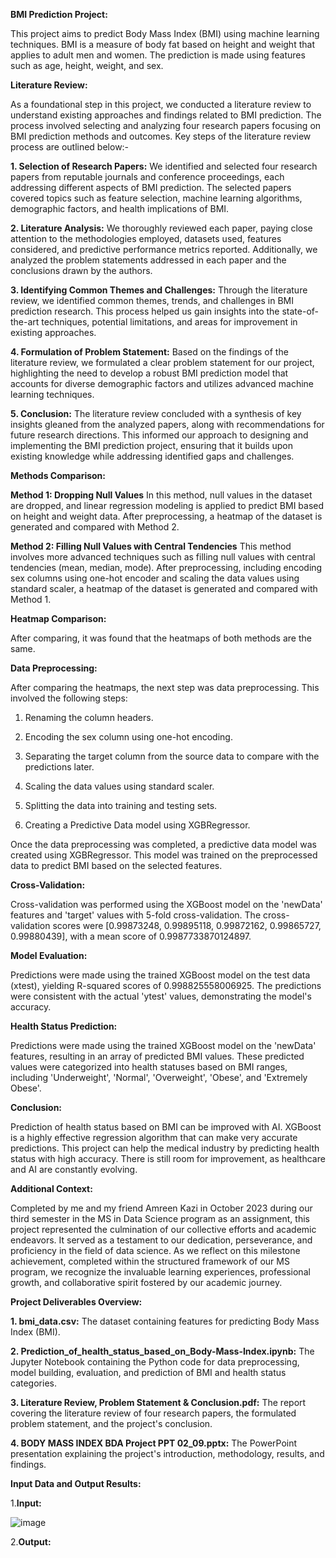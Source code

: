 **BMI Prediction Project:**

This project aims to predict Body Mass Index (BMI) using machine learning techniques. BMI is a measure of body fat based on height and weight that applies to adult men and women. The prediction is made using features such as age, height, weight, and sex.


**Literature Review:**

As a foundational step in this project, we conducted a literature review to understand existing approaches and findings related to BMI prediction. The process involved selecting and analyzing four research papers focusing on BMI prediction methods and outcomes. Key steps of the literature review process are outlined below:-

**1. Selection of Research Papers:** We identified and selected four research papers from reputable journals and conference proceedings, each addressing different aspects of BMI prediction. The selected papers covered topics such as feature selection, machine learning algorithms, demographic factors, and health implications of BMI.

**2. Literature Analysis:** We thoroughly reviewed each paper, paying close attention to the methodologies employed, datasets used, features considered, and predictive performance metrics reported. Additionally, we analyzed the problem statements addressed in each paper and the conclusions drawn by the authors.

**3. Identifying Common Themes and Challenges:** Through the literature review, we identified common themes, trends, and challenges in BMI prediction research. This process helped us gain insights into the state-of-the-art techniques, potential limitations, and areas for improvement in existing approaches.

**4. Formulation of Problem Statement:** Based on the findings of the literature review, we formulated a clear problem statement for our project, highlighting the need to develop a robust BMI prediction model that accounts for diverse demographic factors and utilizes advanced machine learning techniques.

**5. Conclusion:** The literature review concluded with a synthesis of key insights gleaned from the analyzed papers, along with recommendations for future research directions. This informed our approach to designing and implementing the BMI prediction project, ensuring that it builds upon existing knowledge while addressing identified gaps and challenges.


**Methods Comparison:**

**Method 1: Dropping Null Values**
In this method, null values in the dataset are dropped, and linear regression modeling is applied to predict BMI based on height and weight data. After preprocessing, a heatmap of the dataset is generated and compared with Method 2.

**Method 2: Filling Null Values with Central Tendencies**
This method involves more advanced techniques such as filling null values with central tendencies (mean, median, mode). After preprocessing, including encoding sex columns using one-hot encoder and scaling the data values using standard scaler, a heatmap of the dataset is generated and compared with Method 1.

**Heatmap Comparison:**

After comparing, it was found that the heatmaps of both methods are the same.

**Data Preprocessing:**

After comparing the heatmaps, the next step was data preprocessing. This involved the following steps:

1. Renaming the column headers.

2. Encoding the sex column using one-hot encoding.

3. Separating the target column from the source data to compare with the predictions later.

4. Scaling the data values using standard scaler.

5. Splitting the data into training and testing sets.

6. Creating a Predictive Data model using XGBRegressor.


Once the data preprocessing was completed, a predictive data model was created using XGBRegressor. This model was trained on the preprocessed data to predict BMI based on the selected features.

**Cross-Validation:**

Cross-validation was performed using the XGBoost model on the 'newData' features and 'target' values with 5-fold cross-validation. The cross-validation scores were [0.99873248, 0.99895118, 0.99872162, 0.99865727, 0.99880439], with a mean score of 0.9987733870124897.

**Model Evaluation:**

Predictions were made using the trained XGBoost model on the test data (xtest), yielding R-squared scores of 0.998825558006925. The predictions were consistent with the actual 'ytest' values, demonstrating the model's accuracy.

**Health Status Prediction:**

Predictions were made using the trained XGBoost model on the 'newData' features, resulting in an array of predicted BMI values. These predicted values were categorized into health statuses based on BMI ranges, including 'Underweight', 'Normal', 'Overweight', 'Obese', and 'Extremely Obese'.

**Conclusion:**

Prediction of health status based on BMI can be improved with AI.
XGBoost is a highly effective regression algorithm that can make very accurate predictions.
This project can help the medical industry by predicting health status with high accuracy.
There is still room for improvement, as healthcare and AI are constantly evolving.

**Additional Context:**

Completed by me and my friend Amreen Kazi in October 2023 during our third semester in the MS in Data Science program as an assignment, this project represented the culmination of our collective efforts and academic endeavors. It served as a testament to our dedication, perseverance, and proficiency in the field of data science. As we reflect on this milestone achievement, completed within the structured framework of our MS program, we recognize the invaluable learning experiences, professional growth, and collaborative spirit fostered by our academic journey.

**Project Deliverables Overview:**

**1. bmi_data.csv:** The dataset containing features for predicting Body Mass Index (BMI).

**2. Prediction_of_health_status_based_on_Body-Mass-Index.ipynb:** The Jupyter Notebook containing the Python code for data preprocessing, model building, evaluation, and prediction of BMI and health status categories.

**3. Literature Review, Problem Statement & Conclusion.pdf:** The report covering the literature review of four research papers, the formulated problem statement, and the project's conclusion.

**4. BODY MASS INDEX BDA Project PPT 02_09.pptx:** The PowerPoint presentation explaining the project's introduction, methodology, results, and findings.

**Input Data and Output Results:**

1.**Input:**

![image](https://github.com/PratikshaPandaPKP/Prediction-of-health-status-based-on-BMI/assets/112324400/24451edd-6509-4ced-92c2-1e80a958a1c5)


2.**Output:**



